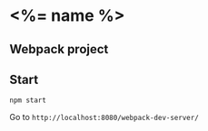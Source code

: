 # <%= name %>
## Webpack project

## Start

`npm start`

Go to `http://localhost:8080/webpack-dev-server/`
